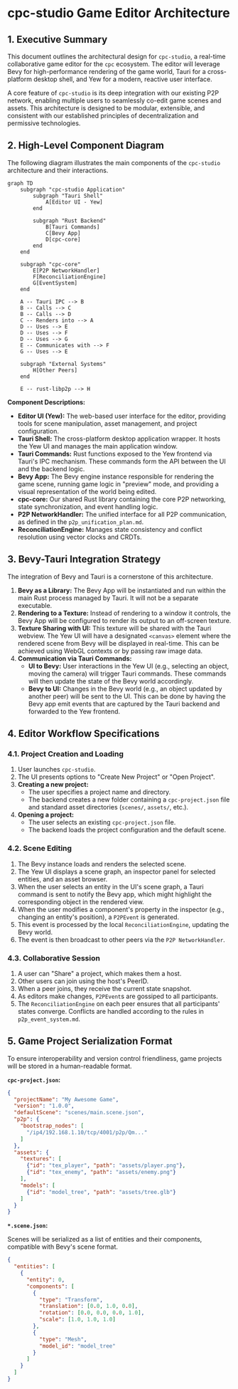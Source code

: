 # cpc-studio Game Editor Architecture

## 1. Executive Summary

This document outlines the architectural design for `cpc-studio`, a real-time collaborative game editor for the `cpc` ecosystem. The editor will leverage Bevy for high-performance rendering of the game world, Tauri for a cross-platform desktop shell, and Yew for a modern, reactive user interface.

A core feature of `cpc-studio` is its deep integration with our existing P2P network, enabling multiple users to seamlessly co-edit game scenes and assets. This architecture is designed to be modular, extensible, and consistent with our established principles of decentralization and permissive technologies.

## 2. High-Level Component Diagram

The following diagram illustrates the main components of the `cpc-studio` architecture and their interactions.

```mermaid
graph TD
    subgraph "cpc-studio Application"
        subgraph "Tauri Shell"
            A[Editor UI - Yew]
        end

        subgraph "Rust Backend"
            B[Tauri Commands]
            C[Bevy App]
            D[cpc-core]
        end
    end

    subgraph "cpc-core"
        E[P2P NetworkHandler]
        F[ReconciliationEngine]
        G[EventSystem]
    end

    A -- Tauri IPC --> B
    B -- Calls --> C
    B -- Calls --> D
    C -- Renders into --> A
    D -- Uses --> E
    D -- Uses --> F
    D -- Uses --> G
    E -- Communicates with --> F
    G -- Uses --> E

    subgraph "External Systems"
        H[Other Peers]
    end

    E -- rust-libp2p --> H
```

**Component Descriptions:**

*   **Editor UI (Yew):** The web-based user interface for the editor, providing tools for scene manipulation, asset management, and project configuration.
*   **Tauri Shell:** The cross-platform desktop application wrapper. It hosts the Yew UI and manages the main application window.
*   **Tauri Commands:** Rust functions exposed to the Yew frontend via Tauri's IPC mechanism. These commands form the API between the UI and the backend logic.
*   **Bevy App:** The Bevy engine instance responsible for rendering the game scene, running game logic in "preview" mode, and providing a visual representation of the world being edited.
*   **cpc-core:** Our shared Rust library containing the core P2P networking, state synchronization, and event handling logic.
*   **P2P NetworkHandler:** The unified interface for all P2P communication, as defined in the `p2p_unification_plan.md`.
*   **ReconciliationEngine:** Manages state consistency and conflict resolution using vector clocks and CRDTs.

## 3. Bevy-Tauri Integration Strategy

The integration of Bevy and Tauri is a cornerstone of this architecture.

1.  **Bevy as a Library:** The Bevy App will be instantiated and run within the main Rust process managed by Tauri. It will not be a separate executable.
2.  **Rendering to a Texture:** Instead of rendering to a window it controls, the Bevy App will be configured to render its output to an off-screen texture.
3.  **Texture Sharing with UI:** This texture will be shared with the Tauri webview. The Yew UI will have a designated `<canvas>` element where the rendered scene from Bevy will be displayed in real-time. This can be achieved using WebGL contexts or by passing raw image data.
4.  **Communication via Tauri Commands:**
    *   **UI to Bevy:** User interactions in the Yew UI (e.g., selecting an object, moving the camera) will trigger Tauri commands. These commands will then update the state of the Bevy world accordingly.
    *   **Bevy to UI:** Changes in the Bevy world (e.g., an object updated by another peer) will be sent to the UI. This can be done by having the Bevy app emit events that are captured by the Tauri backend and forwarded to the Yew frontend.

## 4. Editor Workflow Specifications

### 4.1. Project Creation and Loading

1.  User launches `cpc-studio`.
2.  The UI presents options to "Create New Project" or "Open Project".
3.  **Creating a new project:**
    *   The user specifies a project name and directory.
    *   The backend creates a new folder containing a `cpc-project.json` file and standard asset directories (`scenes/`, `assets/`, etc.).
4.  **Opening a project:**
    *   The user selects an existing `cpc-project.json` file.
    *   The backend loads the project configuration and the default scene.

### 4.2. Scene Editing

1.  The Bevy instance loads and renders the selected scene.
2.  The Yew UI displays a scene graph, an inspector panel for selected entities, and an asset browser.
3.  When the user selects an entity in the UI's scene graph, a Tauri command is sent to notify the Bevy app, which might highlight the corresponding object in the rendered view.
4.  When the user modifies a component's property in the inspector (e.g., changing an entity's position), a `P2PEvent` is generated.
5.  This event is processed by the local `ReconciliationEngine`, updating the Bevy world.
6.  The event is then broadcast to other peers via the `P2P NetworkHandler`.

### 4.3. Collaborative Session

1.  A user can "Share" a project, which makes them a host.
2.  Other users can join using the host's PeerID.
3.  When a peer joins, they receive the current state snapshot.
4.  As editors make changes, `P2PEvent`s are gossiped to all participants.
5.  The `ReconciliationEngine` on each peer ensures that all participants' states converge. Conflicts are handled according to the rules in `p2p_event_system.md`.

## 5. Game Project Serialization Format

To ensure interoperability and version control friendliness, game projects will be stored in a human-readable format.

**`cpc-project.json`:**

```json
{
  "projectName": "My Awesome Game",
  "version": "1.0.0",
  "defaultScene": "scenes/main.scene.json",
  "p2p": {
    "bootstrap_nodes": [
      "/ip4/192.168.1.10/tcp/4001/p2p/Qm..."
    ]
  },
  "assets": {
    "textures": [
      {"id": "tex_player", "path": "assets/player.png"},
      {"id": "tex_enemy", "path": "assets/enemy.png"}
    ],
    "models": [
      {"id": "model_tree", "path": "assets/tree.glb"}
    ]
  }
}
```

**`*.scene.json`:**

Scenes will be serialized as a list of entities and their components, compatible with Bevy's scene format.

```json
{
  "entities": [
    {
      "entity": 0,
      "components": [
        {
          "type": "Transform",
          "translation": [0.0, 1.0, 0.0],
          "rotation": [0.0, 0.0, 0.0, 1.0],
          "scale": [1.0, 1.0, 1.0]
        },
        {
          "type": "Mesh",
          "model_id": "model_tree"
        }
      ]
    }
  ]
}